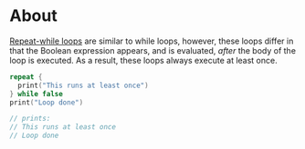 # About

[Repeat-while loops][repeat-loops] are similar to while loops, however, these loops differ in that the Boolean expression appears, and is evaluated, _after_ the body of the loop is executed. As a result, these loops always execute at least once.

```swift
repeat {
  print("This runs at least once")
} while false
print("Loop done")

// prints:
// This runs at least once
// Loop done
```

[repeat-loops]: https://docs.swift.org/swift-book/LanguageGuide/ControlFlow.html#ID126
